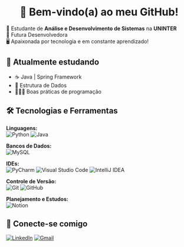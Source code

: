 <h1 align="center">👾 Bem-vindo(a) ao meu GitHub!</h1> 
<p>📕 Estudante de <strong>Análise e Desenvolvimento de Sistemas</strong> na <strong>UNINTER</strong><br>🎯 Futura Desenvolvedora<br>🖥 Apaixonada por tecnologia e em constante aprendizado!</p>

## 🌱 Atualmente estudando
- ☕ Java | Spring Framework
- 🎲 Estrutura de Dados
- 👩🏽‍💻 Boas práticas de programação

## 🛠️ Tecnologias e Ferramentas

**Linguagens:**  
![Python](https://img.shields.io/badge/python-3670A0?style=for-the-badge&logo=python&logoColor=ffdd54)
![Java](https://img.shields.io/badge/java-%23ED8B00.svg?style=for-the-badge&logo=openjdk&logoColor=white)

**Bancos de Dados:**  
![MySQL](https://img.shields.io/badge/mysql-4479A1.svg?style=for-the-badge&logo=mysql&logoColor=white)

**IDEs:**            
![PyCharm](https://img.shields.io/badge/pycharm-143?style=for-the-badge&logo=pycharm&logoColor=black&color=black&labelColor=green)
![Visual Studio Code](https://img.shields.io/badge/Visual%20Studio%20Code-0078d7.svg?style=for-the-badge&logo=visual-studio-code&logoColor=white)
![IntelliJ IDEA](https://img.shields.io/badge/IntelliJIDEA-000000.svg?style=for-the-badge&logo=intellij-idea&logoColor=white)

**Controle de Versão:**  
![Git](https://img.shields.io/badge/git-%23F05033.svg?style=for-the-badge&logo=git&logoColor=white)
![GitHub](https://img.shields.io/badge/github-%23121011.svg?style=for-the-badge&logo=github&logoColor=white)

**Planejamento e Estudos:**    
![Notion](https://img.shields.io/badge/Notion-%23000000.svg?style=for-the-badge&logo=notion&logoColor=white)

## 💬 Conecte-se comigo 

[![LinkedIn](https://img.shields.io/badge/linkedin-%230077B5.svg?style=for-the-badge&logo=linkedin&logoColor=white)](https://www.linkedin.com/in/mehlsampaio/)
[![Gmail](https://img.shields.io/badge/Gmail-D14836?style=for-the-badge&logo=gmail&logoColor=white)](mailto:mehlsampaio@gmail.com)
